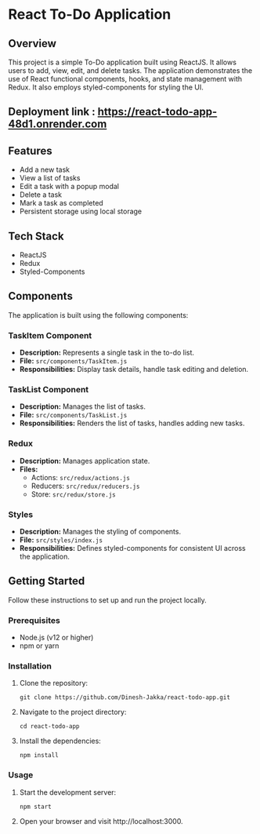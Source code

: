 # React To-Do Application

## Overview

This project is a simple To-Do application built using ReactJS. It allows users to add, view, edit, and delete tasks. The application demonstrates the use of React functional components, hooks, and state management with Redux. It also employs styled-components for styling the UI.

## Deployment link : https://react-todo-app-48d1.onrender.com

## Features

- Add a new task
- View a list of tasks
- Edit a task with a popup modal
- Delete a task
- Mark a task as completed
- Persistent storage using local storage

## Tech Stack

- ReactJS
- Redux
- Styled-Components

## Components

The application is built using the following components:

### TaskItem Component

- **Description:** Represents a single task in the to-do list.
- **File:** `src/components/TaskItem.js`
- **Responsibilities:** Display task details, handle task editing and deletion.

### TaskList Component

- **Description:** Manages the list of tasks.
- **File:** `src/components/TaskList.js`
- **Responsibilities:** Renders the list of tasks, handles adding new tasks.

### Redux

- **Description:** Manages application state.
- **Files:**
  - Actions: `src/redux/actions.js`
  - Reducers: `src/redux/reducers.js`
  - Store: `src/redux/store.js`

### Styles

- **Description:** Manages the styling of components.
- **File:** `src/styles/index.js`
- **Responsibilities:** Defines styled-components for consistent UI across the application.



## Getting Started

Follow these instructions to set up and run the project locally.

### Prerequisites

- Node.js (v12 or higher)
- npm or yarn

### Installation

1. Clone the repository:

   ```
   git clone https://github.com/Dinesh-Jakka/react-todo-app.git
2. Navigate to the project directory:
   ```
   cd react-todo-app
3. Install the dependencies:
   ```
   npm install 
### Usage 
1. Start the development server: 
   ```
   npm start
2. Open your browser and visit http://localhost:3000.
